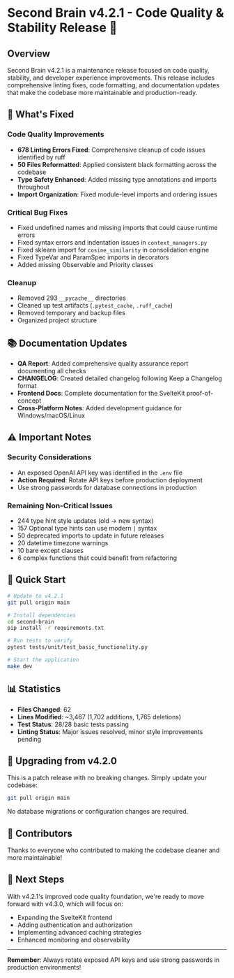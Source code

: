 # Second Brain v4.2.1 - Code Quality & Stability Release 🎯

## Overview

Second Brain v4.2.1 is a maintenance release focused on code quality, stability, and developer experience improvements. This release includes comprehensive linting fixes, code formatting, and documentation updates that make the codebase more maintainable and production-ready.

## 🔧 What's Fixed

### Code Quality Improvements
- **678 Linting Errors Fixed**: Comprehensive cleanup of code issues identified by ruff
- **50 Files Reformatted**: Applied consistent black formatting across the codebase
- **Type Safety Enhanced**: Added missing type annotations and imports throughout
- **Import Organization**: Fixed module-level imports and ordering issues

### Critical Bug Fixes
- Fixed undefined names and missing imports that could cause runtime errors
- Fixed syntax errors and indentation issues in `context_managers.py`
- Fixed sklearn import for `cosine_similarity` in consolidation engine
- Fixed TypeVar and ParamSpec imports in decorators
- Added missing Observable and Priority classes

### Cleanup
- Removed 293 `__pycache__` directories
- Cleaned up test artifacts (`.pytest_cache`, `.ruff_cache`)
- Removed temporary and backup files
- Organized project structure

## 📚 Documentation Updates

- **QA Report**: Added comprehensive quality assurance report documenting all checks
- **CHANGELOG**: Created detailed changelog following Keep a Changelog format
- **Frontend Docs**: Complete documentation for the SvelteKit proof-of-concept
- **Cross-Platform Notes**: Added development guidance for Windows/macOS/Linux

## ⚠️ Important Notes

### Security Considerations
- An exposed OpenAI API key was identified in the `.env` file
- **Action Required**: Rotate API keys before production deployment
- Use strong passwords for database connections in production

### Remaining Non-Critical Issues
- 244 type hint style updates (old → new syntax)
- 157 Optional type hints can use modern `|` syntax
- 50 deprecated imports to update in future releases
- 20 datetime timezone warnings
- 10 bare except clauses
- 6 complex functions that could benefit from refactoring

## 🚀 Quick Start

```bash
# Update to v4.2.1
git pull origin main

# Install dependencies
cd second-brain
pip install -r requirements.txt

# Run tests to verify
pytest tests/unit/test_basic_functionality.py

# Start the application
make dev
```

## 📊 Statistics

- **Files Changed**: 62
- **Lines Modified**: ~3,467 (1,702 additions, 1,765 deletions)
- **Test Status**: 28/28 basic tests passing
- **Linting Status**: Major issues resolved, minor style improvements pending

## 🔄 Upgrading from v4.2.0

This is a patch release with no breaking changes. Simply update your codebase:

```bash
git pull origin main
```

No database migrations or configuration changes are required.

## 👥 Contributors

Thanks to everyone who contributed to making the codebase cleaner and more maintainable!

## 📝 Next Steps

With v4.2.1's improved code quality foundation, we're ready to move forward with v4.3.0, which will focus on:
- Expanding the SvelteKit frontend
- Adding authentication and authorization
- Implementing advanced caching strategies
- Enhanced monitoring and observability

---

**Remember**: Always rotate exposed API keys and use strong passwords in production environments!